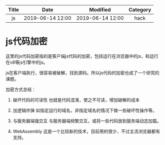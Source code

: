 | Title                | Date             | Modified         | Category          |
|:--------------------:|:----------------:|:----------------:|:-----------------:|
| js                   | 2019-06-14 12:00 | 2019-06-14 12:00 | hack              |




# js代码加密


这里的js代码加密指的是客户端js代码的加密，包括运行在浏览器中的js，和运行在v8等js引擎中的js。

js在客户端执行，很容易被破解，找到源码。所以js代码的加密也成了一个研究的课题。


加密方式总结：
1. 破坏代码的可读性
也就是代码混淆，使之不可读，增加破解的成本

2. 加逻辑炸弹
如指定运行的域名，非指定域名的情况下做一些破坏性操作等。


3. 与服务器端强交互
与服务器端频繁交互，或将一些代码放到服务端动态加载。


4. WebAssembly
这是一个比较新的技术，目前用的很少，不过主流浏览器都有支持。

